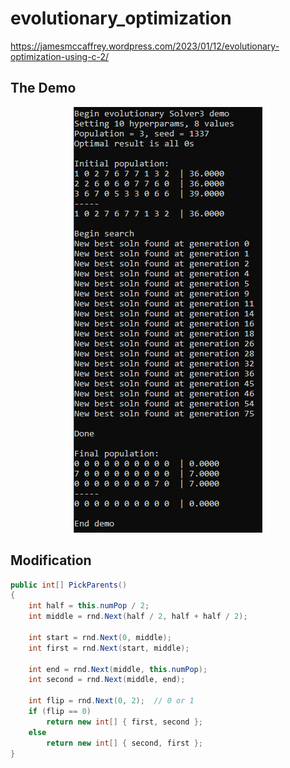 # evolutionary_optimization

https://jamesmccaffrey.wordpress.com/2023/01/12/evolutionary-optimization-using-c-2/

## The Demo
<p align="center">
  <img src="https://github.com/grensen/evolutionary_optimization/blob/main/figures/demo.png?raw=true">
</p>


## Modification
~~~cs
public int[] PickParents() 
{
    int half = this.numPop / 2;
    int middle = rnd.Next(half / 2, half + half / 2);

    int start = rnd.Next(0, middle);
    int first = rnd.Next(start, middle);

    int end = rnd.Next(middle, this.numPop);
    int second = rnd.Next(middle, end);

    int flip = rnd.Next(0, 2);  // 0 or 1
    if (flip == 0)
        return new int[] { first, second };
    else
        return new int[] { second, first };
}
~~~



